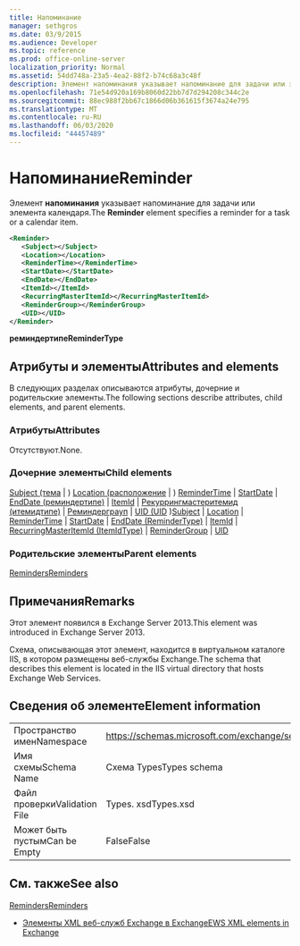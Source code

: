 ```yaml
---
title: Напоминание
manager: sethgros
ms.date: 03/9/2015
ms.audience: Developer
ms.topic: reference
ms.prod: office-online-server
localization_priority: Normal
ms.assetid: 54dd748a-23a5-4ea2-88f2-b74c68a3c48f
description: Элемент напоминания указывает напоминание для задачи или элемента календаря.
ms.openlocfilehash: 71e54d920a169b8060d22bb7d7d294208c344c2e
ms.sourcegitcommit: 88ec988f2bb67c1866d06b361615f3674a24e795
ms.translationtype: MT
ms.contentlocale: ru-RU
ms.lasthandoff: 06/03/2020
ms.locfileid: "44457489"
---
```

# <a name="reminder"></a><span data-ttu-id="73b41-103">Напоминание</span><span class="sxs-lookup"><span data-stu-id="73b41-103">Reminder</span></span>

<span data-ttu-id="73b41-104">Элемент **напоминания** указывает напоминание для задачи или элемента календаря.</span><span class="sxs-lookup"><span data-stu-id="73b41-104">The **Reminder** element specifies a reminder for a task or a calendar item.</span></span> 
  
```XML
<Reminder>
   <Subject></Subject>
   <Location></Location>
   <ReminderTime></ReminderTime>
   <StartDate></StartDate>
   <EndDate></EndDate>
   <ItemId></ItemId>
   <RecurringMasterItemId></RecurringMasterItemId>
   <ReminderGroup></ReminderGroup>
   <UID></UID>
</Reminder>

```

 <span data-ttu-id="73b41-105">**реминдертипе**</span><span class="sxs-lookup"><span data-stu-id="73b41-105">**ReminderType**</span></span>
## <a name="attributes-and-elements"></a><span data-ttu-id="73b41-106">Атрибуты и элементы</span><span class="sxs-lookup"><span data-stu-id="73b41-106">Attributes and elements</span></span>

<span data-ttu-id="73b41-107">В следующих разделах описываются атрибуты, дочерние и родительские элементы.</span><span class="sxs-lookup"><span data-stu-id="73b41-107">The following sections describe attributes, child elements, and parent elements.</span></span>
  
### <a name="attributes"></a><span data-ttu-id="73b41-108">Атрибуты</span><span class="sxs-lookup"><span data-stu-id="73b41-108">Attributes</span></span>

<span data-ttu-id="73b41-109">Отсутствуют.</span><span class="sxs-lookup"><span data-stu-id="73b41-109">None.</span></span>
  
### <a name="child-elements"></a><span data-ttu-id="73b41-110">Дочерние элементы</span><span class="sxs-lookup"><span data-stu-id="73b41-110">Child elements</span></span>

<span data-ttu-id="73b41-111">[Subject (тема](subject.md)  |  ) [Location (расположение](location.md)  |  ) [ReminderTime](remindertime.md)  |  [StartDate](startdate.md)  |  [EndDate (реминдертипе)](enddate-remindertype.md)  |  [ItemId](itemid.md)  |  [Рекуррингмастеритемид (итемидтипе)](recurringmasteritemid-itemidtype.md)  |  [Реминдерграуп](remindergroup.md)  |  [UID (UID](uid.md) )</span><span class="sxs-lookup"><span data-stu-id="73b41-111">[Subject](subject.md) | [Location](location.md) | [ReminderTime](remindertime.md) | [StartDate](startdate.md) | [EndDate (ReminderType)](enddate-remindertype.md) | [ItemId](itemid.md) | [RecurringMasterItemId (ItemIdType)](recurringmasteritemid-itemidtype.md) | [ReminderGroup](remindergroup.md) | [UID](uid.md)</span></span>
  
### <a name="parent-elements"></a><span data-ttu-id="73b41-112">Родительские элементы</span><span class="sxs-lookup"><span data-stu-id="73b41-112">Parent elements</span></span>

[<span data-ttu-id="73b41-113">Reminders</span><span class="sxs-lookup"><span data-stu-id="73b41-113">Reminders</span></span>](reminders.md)
  
## <a name="remarks"></a><span data-ttu-id="73b41-114">Примечания</span><span class="sxs-lookup"><span data-stu-id="73b41-114">Remarks</span></span>

<span data-ttu-id="73b41-115">Этот элемент появился в Exchange Server 2013.</span><span class="sxs-lookup"><span data-stu-id="73b41-115">This element was introduced in Exchange Server 2013.</span></span>
  
<span data-ttu-id="73b41-116">Схема, описывающая этот элемент, находится в виртуальном каталоге IIS, в котором размещены веб-службы Exchange.</span><span class="sxs-lookup"><span data-stu-id="73b41-116">The schema that describes this element is located in the IIS virtual directory that hosts Exchange Web Services.</span></span>
  
## <a name="element-information"></a><span data-ttu-id="73b41-117">Сведения об элементе</span><span class="sxs-lookup"><span data-stu-id="73b41-117">Element information</span></span>

|||
|:-----|:-----|
|<span data-ttu-id="73b41-118">Пространство имен</span><span class="sxs-lookup"><span data-stu-id="73b41-118">Namespace</span></span>  <br/> |https://schemas.microsoft.com/exchange/services/2006/types  <br/> |
|<span data-ttu-id="73b41-119">Имя схемы</span><span class="sxs-lookup"><span data-stu-id="73b41-119">Schema Name</span></span>  <br/> |<span data-ttu-id="73b41-120">Схема Types</span><span class="sxs-lookup"><span data-stu-id="73b41-120">Types schema</span></span>  <br/> |
|<span data-ttu-id="73b41-121">Файл проверки</span><span class="sxs-lookup"><span data-stu-id="73b41-121">Validation File</span></span>  <br/> |<span data-ttu-id="73b41-122">Types. xsd</span><span class="sxs-lookup"><span data-stu-id="73b41-122">Types.xsd</span></span>  <br/> |
|<span data-ttu-id="73b41-123">Может быть пустым</span><span class="sxs-lookup"><span data-stu-id="73b41-123">Can be Empty</span></span>  <br/> |<span data-ttu-id="73b41-124">False</span><span class="sxs-lookup"><span data-stu-id="73b41-124">False</span></span>  <br/> |
   
## <a name="see-also"></a><span data-ttu-id="73b41-125">См. также</span><span class="sxs-lookup"><span data-stu-id="73b41-125">See also</span></span>



[<span data-ttu-id="73b41-126">Reminders</span><span class="sxs-lookup"><span data-stu-id="73b41-126">Reminders</span></span>](reminders.md)


- [<span data-ttu-id="73b41-127">Элементы XML веб-служб Exchange в Exchange</span><span class="sxs-lookup"><span data-stu-id="73b41-127">EWS XML elements in Exchange</span></span>](ews-xml-elements-in-exchange.md)

